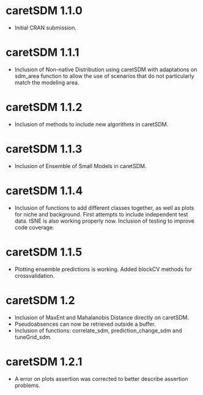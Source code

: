 # caretSDM 1.1.0

-   Initial CRAN submission.

# caretSDM 1.1.1

-   Inclusion of Non-native Distribution using caretSDM with adaptations on sdm_area function to allow the use of scenarios that do not particularly match the modeling area.

# caretSDM 1.1.2

-   Inclusion of methods to include new algorithms in caretSDM.

# caretSDM 1.1.3

-   Inclusion of Ensemble of Small Models in caretSDM.

# caretSDM 1.1.4

-   Inclusion of functions to add different classes together, as well as plots for niche and background. First attempts to include independent test data. tSNE is also working properly now. Inclusion of testing to improve code coverage.

# caretSDM 1.1.5

-   Plotting ensemble predictions is working. Added blockCV methods for crossvalidation.

# caretSDM 1.2

-   Inclusion of MaxEnt and Mahalanobis Distance directly on caretSDM. 
-   Pseudoabsences can now be retrieved outside a buffer. 
-   Inclusion of functions: correlate_sdm, prediction_change_sdm and tuneGrid_sdm.

# caretSDM 1.2.1

-   A error on plots assertion was corrected to better describe assertion problems.

